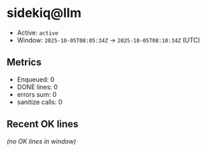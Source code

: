 # sidekiq@llm

- Active: `active`
- Window: `2025-10-05T08:05:34Z` → `2025-10-05T08:10:34Z` (UTC)

## Metrics
- Enqueued: 0
- DONE lines: 0
- errors sum: 0
- sanitize calls: 0

## Recent OK lines
_(no OK lines in window)_
